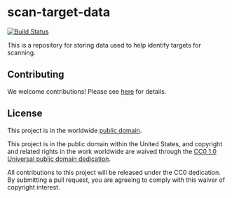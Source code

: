 # scan-target-data #

[![Build
Status](https://travis-ci.com/cisagov/scan-target-data.svg?branch=develop)](https://travis-ci.com/cisagov/scan-target-data)

This is a repository for storing data used to help identify targets
for scanning.

## Contributing ##

We welcome contributions!  Please see [here](CONTRIBUTING.md) for
details.

## License ##

This project is in the worldwide [public domain](LICENSE).

This project is in the public domain within the United States, and
copyright and related rights in the work worldwide are waived through
the [CC0 1.0 Universal public domain
dedication](https://creativecommons.org/publicdomain/zero/1.0/).

All contributions to this project will be released under the CC0
dedication. By submitting a pull request, you are agreeing to comply
with this waiver of copyright interest.

